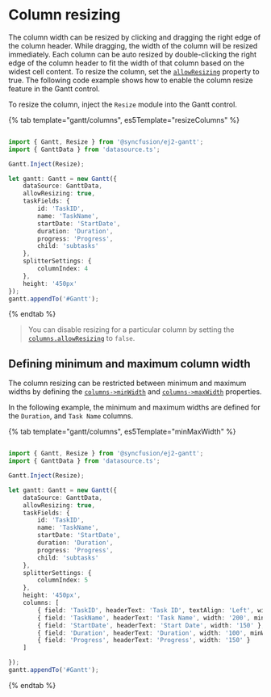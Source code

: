 # Column resizing

The column width can be resized by clicking and dragging the right edge of the column header. While dragging, the width of the column will be resized immediately. Each column can be auto resized by double-clicking the right edge of the column header to fit the width of that column based on the widest cell content. To resize the column, set the [`allowResizing`](../api/gantt/#allowresizing) property to true. The following code example shows how to enable the column resize feature in the Gantt control.

To resize the column, inject the `Resize` module into the Gantt control.

{% tab template="gantt/columns", es5Template="resizeColumns" %}

```typescript

import { Gantt, Resize } from '@syncfusion/ej2-gantt';
import { GanttData } from 'datasource.ts';

Gantt.Inject(Resize);

let gantt: Gantt = new Gantt({
    dataSource: GanttData,
    allowResizing: true,
    taskFields: {
        id: 'TaskID',
        name: 'TaskName',
        startDate: 'StartDate',
        duration: 'Duration',
        progress: 'Progress',
        child: 'subtasks'
    },
    splitterSettings: {
        columnIndex: 4
    },
    height: '450px'
});
gantt.appendTo('#Gantt');

```

{% endtab %}

> You can disable resizing for a particular column by setting the [`columns.allowResizing`](../api/gantt/column/#allowresizing) to `false`.

## Defining minimum and maximum column width

The column resizing can be restricted between minimum and maximum widths by defining the [`columns->minWidth`](../api/gantt/column/#minwidth) and [`columns->maxWidth`](../api/gantt/column/#maxwidth) properties.

In the following example, the minimum and maximum widths are defined for the `Duration`, and `Task Name` columns.

{% tab template="gantt/columns", es5Template="minMaxWidth" %}

```typescript

import { Gantt, Resize } from '@syncfusion/ej2-gantt';
import { GanttData } from 'datasource.ts';

Gantt.Inject(Resize);

let gantt: Gantt = new Gantt({
    dataSource: GanttData,
    allowResizing: true,
    taskFields: {
        id: 'TaskID',
        name: 'TaskName',
        startDate: 'StartDate',
        duration: 'Duration',
        progress: 'Progress',
        child: 'subtasks'
    },
    splitterSettings: {
        columnIndex: 5
    },
    height: '450px',
    columns: [
        { field: 'TaskID', headerText: 'Task ID', textAlign: 'Left', width: '100' },
        { field: 'TaskName', headerText: 'Task Name', width: '200', minWidth: '150', maxWidth: '250', },
        { field: 'StartDate', headerText: 'Start Date', width: '150' },
        { field: 'Duration', headerText: 'Duration', width: '100', minWidth: '50', maxWidth: '200' },
        { field: 'Progress', headerText: 'Progress', width: '150' }
    ]

});
gantt.appendTo('#Gantt');

```

{% endtab %}
